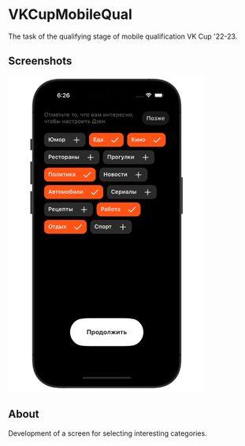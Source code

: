 # VKCupMobileQual
The task of the qualifying stage of mobile qualification VK Cup '22-23.

## Screenshots

<p align="left">
<img src="images/Screenshot 2023-08-03 at 6.27.47 PM.png" width="400">
</p>

## About
Development of a screen for selecting interesting categories.
